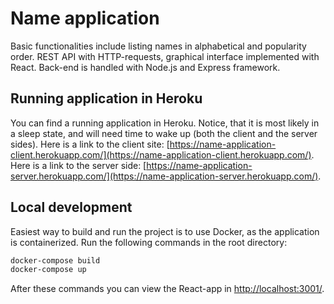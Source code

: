 # Name application

Basic functionalities include listing names in alphabetical and popularity order. REST API with HTTP-requests, graphical interface implemented with React. Back-end is handled with Node.js and Express framework. 

## Running application in Heroku

You can find a running application in Heroku. Notice, that it is most likely in a sleep state, and will need time to wake up (both the client and the server sides). Here is a link to the client site: [https://name-application-client.herokuapp.com/](https://name-application-client.herokuapp.com/). Here is a link to the server side: [https://name-application-server.herokuapp.com/](https://name-application-server.herokuapp.com/).

## Local development

Easiest way to build and run the project is to use Docker, as the application is containerized. Run the following commands in the root directory:


```bash
docker-compose build
docker-compose up
```

After these commands you can view the React-app in [http://localhost:3001/](http://localhost:3001/). 
